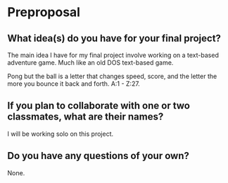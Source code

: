 # Preproposal

## What idea(s) do you have for your final project?

The main idea I have for my final project involve working on a text-based adventure game. Much like an old DOS text-based game.

Pong but the ball is a letter that changes speed, score, and the letter the more you bounce it back and forth. A:1 - Z:27.

## If you plan to collaborate with one or two classmates, what are their names?

I will be working solo on this project.

## Do you have any questions of your own?

None.
